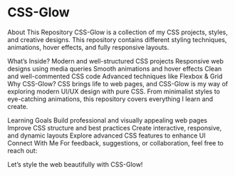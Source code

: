 # CSS-Glow

About This Repository
CSS-Glow is a collection of my CSS projects, styles, and creative designs. This repository contains different styling techniques, animations, hover effects, and fully responsive layouts.

What’s Inside?
Modern and well-structured CSS projects
Responsive web designs using media queries
Smooth animations and hover effects
Clean and well-commented CSS code
Advanced techniques like Flexbox & Grid
Why CSS-Glow?
CSS brings life to web pages, and CSS-Glow is my way of exploring modern UI/UX design with pure CSS. From minimalist styles to eye-catching animations, this repository covers everything I learn and create.

Learning Goals
Build professional and visually appealing web pages
Improve CSS structure and best practices
Create interactive, responsive, and dynamic layouts
Explore advanced CSS features to enhance UI
Connect With Me
For feedback, suggestions, or collaboration, feel free to reach out:

Let’s style the web beautifully with CSS-Glow!
